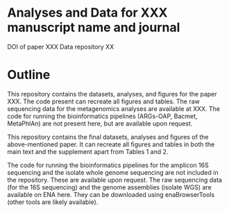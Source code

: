 # Analyses and Data for XXX manuscript name and journal
DOI of paper XXX
Data repository XX

# Outline 
This repository contains the datasets, analyses, and figures for the paper XXX. The code present can recreate all figures and tables. The raw sequencing data for the metagenomics analyses are available at XXX. The code for running the bioinformatics pipelines (ARGs-OAP, Bacmet, MetaPhlAn) are not present here, but are available upon request. 


This repository contains the final datasets, analyses and figures of the above-mentioned paper. It can recreate all figures and tables in both the main text and the supplement apart from Tables 1 and 2.

The code for running the bioinformatics pipelines for the amplicon 16S sequencing and the isolate whole genome sequencing are not included in the repository. These are available upon request. The raw sequencing data (for the 16S sequencing) and the genome assemblies (isolate WGS) are available on ENA here. They can be downloaded using enaBrowserTools (other tools are likely available).
